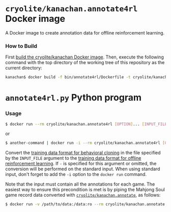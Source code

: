 # `cryolite/kanachan.annotate4rl` Docker image

A Docker image to create annotation data for offline reinforcement learning.

### How to Build

First [build the cryolite/kanachan Docker image](../../kanachan/README.md#cryolitekanachan-docker-image). Then, execute the following command with the top directory of the working tree of this repository as the current directory:

```bash
kanachan$ docker build -f bin/annotate4rl/Dockerfile -t cryolite/kanachan.annotate4rl .
```

# `annotate4rl.py` Python program

### Usage

```sh
$ docker run --rm cryolite/kanachan.annotate4rl [OPTION]... [INPUT_FILE]
```

or

```sh
$ another-command | docker run -i --rm cryolite/kanachan.annotate4rl [OPTION]... [-]
```

Convert the [training data format for behavioral cloning](https://github.com/Cryolite/kanachan/wiki/Notes-on-Training-Data#training-data-format-for-behavioral-cloning) in the file specified by the `INPUT_FILE` argument to the [training data format for offline reinforcement learning](https://github.com/Cryolite/kanachan/wiki/Notes-on-Training-Data#training-data-format-for-offline-reinforcement-learning). If `-` is specified for this argument or omitted, the conversion will be performed on the standard input. When using standard input, don't forget to add the `-i` option to the `docker run` command.

Note that the input must contain all the annotations for each game. The easiest way to ensure this precondition is met is by piping the Mahjong Soul game record data converted with [`cryolite/kanachan.annotate`](../../src/annotation#annotation), as follows:

```sh
$ docker run -v /path/to/data:/data:ro --rm cryolite/kanachan.annotate | docker run -i --rm cryolite/kanachan.annotate4rl [OPTION]...
```
